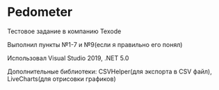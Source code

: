 # Pedometer


Тестовое задание в компанию Texode


Выполнил пункты №1-7 и №9(если я правильно его понял)


Использовал Visual Studio 2019, .NET 5.0


Дополнительные библиотеки: CSVHelper(для экспорта в CSV файл), LiveCharts(для отрисовки графиков)